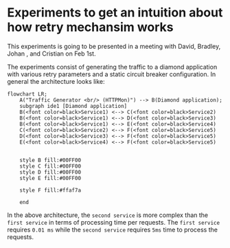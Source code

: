 # Experiments to get an intuition about how retry mechansim works

This experiments is going to be presented in a meeting with David, Bradley, Johan , and Cristian on Feb 1st. 

The experiments consist of generating the traffic to a diamond application with various retry parameters and a static circuit breaker configuration. In general the architecture looks like:

```mermaid
flowchart LR;
    A("Traffic Generator <br/> (HTTPMon)") --> B(Diamond application);
    subgraph ide1 [Diamond application]
    B(<font color=black>Service1) <--> C(<font color=black>Service2)
    B(<font color=black>Service1) <--> D(<font color=black>Service3)
    B(<font color=black>Service1) <--> E(<font color=black>Service4)
    C(<font color=black>Service2) <--> F(<font color=black>Service5)
    D(<font color=black>Service3) <--> F(<font color=black>Service5)
    E(<font color=black>Service4) <--> F(<font color=black>Service5)


    style B fill:#00FF00
    style C fill:#00FF00
    style D fill:#00FF00
    style E fill:#00FF00

    style F fill:#ffaf7a

    end
```

In the above architecture, the `second service` is more complex than the `first service` in terms of processing time per requests. The `first service` requires `0.01 ms` while the `second service` requires `5ms` time to process the requests. 